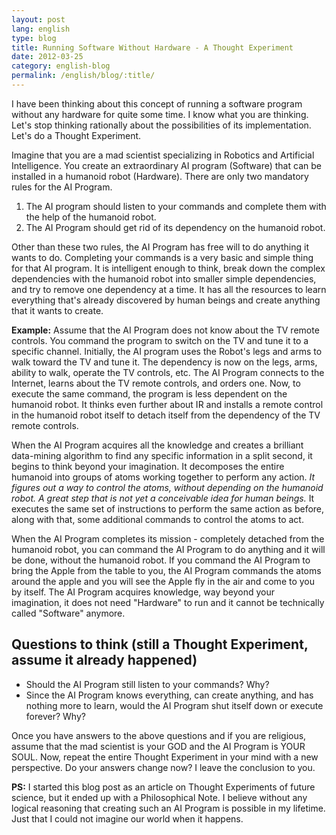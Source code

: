 ```yaml
---
layout: post
lang: english
type: blog
title: Running Software Without Hardware - A Thought Experiment
date: 2012-03-25
category: english-blog
permalink: /english/blog/:title/
---
```


I have been thinking about this concept of running a software program without any hardware for quite some time. I know what you are thinking. Let's stop thinking rationally about the possibilities of its implementation. Let's do a Thought Experiment.

Imagine that you are a mad scientist specializing in Robotics and Artificial Intelligence. You create an extraordinary AI program (Software) that can be installed in a humanoid robot (Hardware). There are only two mandatory rules for the AI Program.

1. The AI program should listen to your commands and complete them with the help of the humanoid robot.
2. The AI Program should get rid of its dependency on the humanoid robot.

Other than these two rules, the AI Program has free will to do anything it wants to do. Completing your commands is a very basic and simple thing for that AI program. It is intelligent enough to think, break down the complex dependencies with the humanoid robot into smaller simple dependencies, and try to remove one dependency at a time. It has all the resources to learn everything that's already discovered by human beings and create anything that it wants to create.

**Example:** Assume that the AI Program does not know about the TV remote controls. You command the program to switch on the TV and tune it to a specific channel. Initially, the AI program uses the Robot's legs and arms to walk toward the TV and tune it. The dependency is now on the legs, arms, ability to walk, operate the TV controls, etc. The AI Program connects to the Internet, learns about the TV remote controls, and orders one. Now, to execute the same command, the program is less dependent on the humanoid robot. It thinks even further about IR and installs a remote control in the humanoid robot itself to detach itself from the dependency of the TV remote controls.

When the AI Program acquires all the knowledge and creates a brilliant data-mining algorithm to find any specific information in a split second, it begins to think beyond your imagination. It decomposes the entire humanoid into groups of atoms working together to perform any action. *It figures out a way to control the atoms, without depending on the humanoid robot. A great step that is not yet a conceivable idea for human beings.* It executes the same set of instructions to perform the same action as before, along with that, some additional commands to control the atoms to act.

When the AI Program completes its mission - completely detached from the humanoid robot, you can command the AI Program to do anything and it will be done, without the humanoid robot. If you command the AI Program to bring the Apple from the table to you, the AI Program commands the atoms around the apple and you will see the Apple fly in the air and come to you by itself. The AI Program acquires knowledge, way beyond your imagination, it does not need "Hardware" to run and it cannot be technically called "Software" anymore.

## Questions to think (still a Thought Experiment, assume it already happened)

* Should the AI Program still listen to your commands? Why?
* Since the AI Program knows everything, can create anything, and has nothing more to learn, would the AI Program shut itself down or execute forever? Why?

Once you have answers to the above questions and if you are religious, assume that the mad scientist is your GOD and the AI Program is YOUR SOUL. Now, repeat the entire Thought Experiment in your mind with a new perspective. Do your answers change now? I leave the conclusion to you.

**PS:** I started this blog post as an article on Thought Experiments of future science, but it ended up with a Philosophical Note. I believe without any logical reasoning that creating such an AI Program is possible in my lifetime. Just that I could not imagine our world when it happens.
